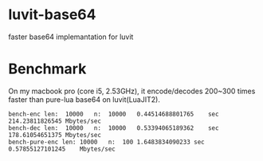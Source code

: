 luvit-base64
============

faster base64 implemantation for luvit


Benchmark
====
On my macbook pro (core i5, 2.53GHz), it encode/decodes 200~300 times faster than
pure-lua base64 on luvit(LuaJIT2).

    bench-enc len:	10000	n:	10000	0.44514688801765	sec	214.23811826545	Mbytes/sec
    bench-dec len:	10000	n:	10000	0.53394065189362	sec	178.61054651375	Mbytes/sec
    bench-pure-enc len:	10000	n:	100	1.6483834090233	sec	0.57855127101245	Mbytes/sec

    
